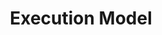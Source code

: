 ---
title: "Execution Model"
permalink: /docs/language-specification/execution-model/
last_modified_at: 2020-03-15 00:00:00 +0000
toc: true
---